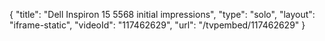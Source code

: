 {
    "title": "Dell Inspiron 15 5568 initial impressions",
    "type": "solo",
    "layout": "iframe-static",
    "videoId": "117462629",
    "url": "\/tvpembed\/117462629"
}